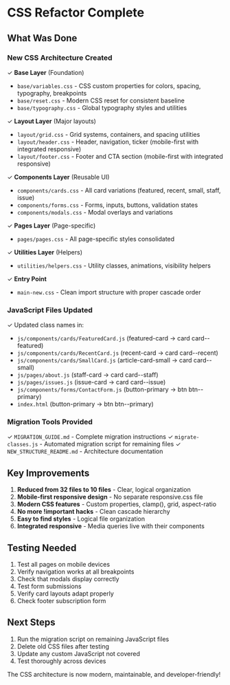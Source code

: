 # CSS Refactor Complete

## What Was Done

### New CSS Architecture Created
✓ **Base Layer** (Foundation)
  - `base/variables.css` - CSS custom properties for colors, spacing, typography, breakpoints
  - `base/reset.css` - Modern CSS reset for consistent baseline
  - `base/typography.css` - Global typography styles and utilities

✓ **Layout Layer** (Major layouts)
  - `layout/grid.css` - Grid systems, containers, and spacing utilities
  - `layout/header.css` - Header, navigation, ticker (mobile-first with integrated responsive)
  - `layout/footer.css` - Footer and CTA section (mobile-first with integrated responsive)

✓ **Components Layer** (Reusable UI)
  - `components/cards.css` - All card variations (featured, recent, small, staff, issue)
  - `components/forms.css` - Forms, inputs, buttons, validation states
  - `components/modals.css` - Modal overlays and variations

✓ **Pages Layer** (Page-specific)
  - `pages/pages.css` - All page-specific styles consolidated

✓ **Utilities Layer** (Helpers)
  - `utilities/helpers.css` - Utility classes, animations, visibility helpers

✓ **Entry Point**
  - `main-new.css` - Clean import structure with proper cascade order

### JavaScript Files Updated
✓ Updated class names in:
  - `js/components/cards/FeaturedCard.js` (featured-card → card card--featured)
  - `js/components/cards/RecentCard.js` (recent-card → card card--recent)
  - `js/components/cards/SmallCard.js` (article-card-small → card card--small)
  - `js/pages/about.js` (staff-card → card card--staff)
  - `js/pages/issues.js` (issue-card → card card--issue)
  - `js/components/forms/ContactForm.js` (button-primary → btn btn--primary)
  - `index.html` (button-primary → btn btn--primary)

### Migration Tools Provided
✓ `MIGRATION_GUIDE.md` - Complete migration instructions
✓ `migrate-classes.js` - Automated migration script for remaining files
✓ `NEW_STRUCTURE_README.md` - Architecture documentation

## Key Improvements

1. **Reduced from 32 files to 10 files** - Clear, logical organization
2. **Mobile-first responsive design** - No separate responsive.css file
3. **Modern CSS features** - Custom properties, clamp(), grid, aspect-ratio
4. **No more !important hacks** - Clean cascade hierarchy
5. **Easy to find styles** - Logical file organization
6. **Integrated responsive** - Media queries live with their components

## Testing Needed

1. Test all pages on mobile devices
2. Verify navigation works at all breakpoints
3. Check that modals display correctly
4. Test form submissions
5. Verify card layouts adapt properly
6. Check footer subscription form

## Next Steps

1. Run the migration script on remaining JavaScript files
2. Delete old CSS files after testing
3. Update any custom JavaScript not covered
4. Test thoroughly across devices

The CSS architecture is now modern, maintainable, and developer-friendly!